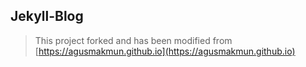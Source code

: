 ## Jekyll-Blog

> This project forked and has been modified from [https://agusmakmun.github.io](https://agusmakmun.github.io)
